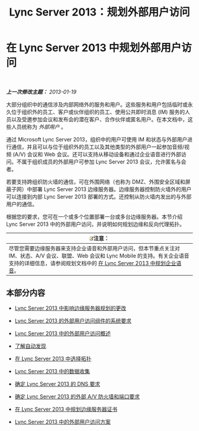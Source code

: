 ﻿---
title: Lync Server 2013：规划外部用户访问
TOCTitle: 规划外部用户访问
ms:assetid: ea098933-eff5-461e-aba3-e7f128784dc2
ms:mtpsurl: https://technet.microsoft.com/zh-cn/library/Gg399048(v=OCS.15)
ms:contentKeyID: 49314617
ms.date: 05/19/2016
mtps_version: v=OCS.15
ms.translationtype: HT
---

# 在 Lync Server 2013 中规划外部用户访问

 

_**上一次修改主题：** 2013-01-19_

大部分组织中的通信涉及内部网络外的服务和用户。这些服务和用户包括临时或永久位于组织外的员工、客户或伙伴组织的员工、使用公共即时消息 (IM) 服务的人员以及受邀参加会议和发布会的潜在客户、合作伙伴或匿名用户。在本文档中，这些人员统称为 *外部用户* 。

通过 Microsoft Lync Server 2013，组织中的用户可使用 IM 和状态与外部用户进行通信，并且可以与位于组织外的员工以及其他类型的外部用户一起参加音频/视频 (A/V) 会议和 Web 会议。还可以支持从移动设备和通过企业语音进行外部访问。不属于组织成员的外部用户可参加 Lync Server 2013 会议，允许匿名与会者。

若要支持跨组织防火墙的通信，可在外围网络（也称为 DMZ、外围安全区域和屏蔽子网）中部署 Lync Server 2013 边缘服务器。边缘服务器控制防火墙外的用户可以连接到内部 Lync Server 2013 部署的方式。还控制从防火墙内发出的与外部用户的通信。

根据您的要求，您可在一个或多个位置部署一台或多台边缘服务器。本节介绍 Lync Server 2013 中的外部用户访问，并说明如何规划边缘和反向代理拓扑。

<table>
<thead>
<tr class="header">
<th><img src="images/Dn783119.note(OCS.15).gif" title="note" alt="note" />注意：</th>
</tr>
</thead>
<tbody>
<tr class="odd">
<td>尽管您需要边缘服务器来支持企业语音和外部用户访问，但本节重点关注对 IM、状态、A/V 会议、联盟、Web 会议和 Lync Mobile 的支持。有关企业语音支持的详细信息，请参阅规划文档中的 <a href="lync-server-2013-planning-for-enterprise-voice.md">在 Lync Server 2013 中规划企业语音</a>。</td>
</tr>
</tbody>
</table>


## 本部分内容

  - [Lync Server 2013 中影响边缘服务器规划的更改](lync-server-2013-changes-in-lync-server-that-affect-edge-server-planning.md)

  - [Lync Server 2013 的外部用户访问组件的系统要求](lync-server-2013-system-requirements-for-external-user-access-components.md)

  - [Lync Server 2013 中的外部用户访问概述](lync-server-2013-overview-of-external-user-access.md)

  - [了解自动发现](lync-server-2013-understanding-autodiscover.md)

  - [在 Lync Server 2013 中选择拓扑](lync-server-2013-choosing-a-topology.md)

  - [Lync Server 2013 中的数据收集](lync-server-2013-data-collection.md)

  - [确定 Lync Server 2013 的 DNS 要求](lync-server-2013-determine-dns-requirements.md)

  - [确定 Lync Server 2013 的外部 A/V 防火墙和端口要求](lync-server-2013-determine-external-a-v-firewall-and-port-requirements.md)

  - [在 Lync Server 2013 中规划边缘服务器证书](lync-server-2013-plan-for-edge-server-certificates.md)

  - [Lync Server 2013 中的外部用户访问方案](lync-server-2013-scenarios-for-external-user-access.md)


